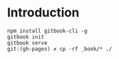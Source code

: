 # Introduction
````
npm install gitbook-cli -g
gitbook init
gitbook serve
git:(gh-pages) ✗ cp -rf _book/* ./
````
